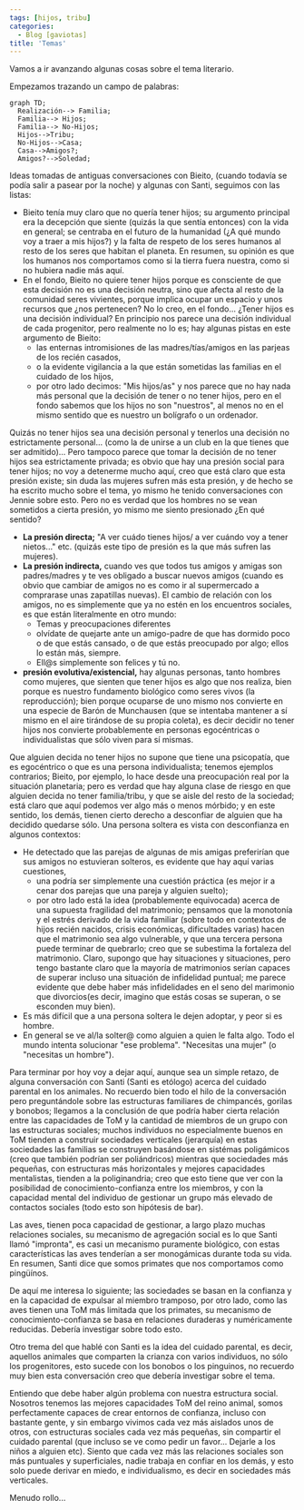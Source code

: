 ```yaml
---
tags: [hijos, tribu]
categories:
  - Blog [gaviotas]
title: 'Temas'
---
```


Vamos a ir avanzando algunas cosas sobre el tema literario. 

Empezamos trazando un campo de palabras:

```mermaid
graph TD;
  Realización--> Familia;
  Familia--> Hijos;
  Familia--> No-Hijos;
  Hijos-->Tribu;
  No-Hijos-->Casa;
  Casa-->Amigos?;
  Amigos?-->Soledad;
```

Ideas tomadas de antiguas conversaciones con Bieito, (cuando todavía se podía salir a pasear por la noche) y algunas con Santi, seguimos con las listas: 

- Bieito tenía muy claro que no quería tener hijos; su argumento principal era la decepción que siente (quizás la que sentía entonces) con la vida en general; se centraba en el futuro de la humanidad (¿A qué mundo voy a traer a mis hijos?) y la falta de respeto de los seres humanos al resto de los seres que habitan el planeta. En resumen, su opinión es que los humanos nos comportamos como si la tierra fuera nuestra, como si no hubiera nadie más aquí. 
- En el fondo, Bieito no quiere tener hijos porque es consciente de que esta decisión no es una decisión neutra, sino que afecta al resto de la comunidad seres vivientes, porque implica ocupar un espacio y unos recursos que ¿nos pertenecen? No lo creo, en el fondo... ¿Tener hijos es una decisión individual? En principio nos parece una decisión individual de cada progenitor, pero realmente no lo es; hay algunas pistas en este argumento de Bieito:
  - las enternas intromisiones de las madres/tías/amigos en las parjeas de los recién casados, 
  - o la evidente vigilancia a la que están sometidas las familias en el cuidado de los hijos, 
  - por otro lado decimos: "Mis hijos/as" y nos parece que no hay nada más personal que la decisión de tener o no tener hijos, pero en el fondo sabemos que los hijos no son "nuestros", al menos no en el mismo sentido que es nuestro un bolígrafo o un ordenador. 

Quizás no tener hijos sea una decisión personal y tenerlos una decisión no estrictamente personal... (como la de unirse a un club en la que tienes que ser admitido)... Pero tampoco parece que tomar la decisión de no tener hijos sea estrictamente privada; es obvio que hay una presión social para tener hijos; no voy a detenerme mucho aquí, creo que está claro que esta presión existe; sin duda las mujeres sufren más esta presión, y de hecho se ha escrito mucho sobre el tema, yo mismo he tenido conversaciones con Jennie sobre esto. Pero no es verdad que los hombres no se vean sometidos a cierta presión, yo mismo me siento presionado ¿En qué sentido? 
- **La presión directa;** "A ver cuádo tienes hijos/ a ver cuándo voy a tener nietos..." etc. (quizás este tipo de presión es la que más sufren las mujeres). 
- **La presión indirecta,** cuando ves que todos tus amigos y amigas son padres/madres y te ves obligado a buscar nuevos amigos (cuando es obvio que cambiar de amigos no es como ir al supermercado a comprarase unas zapatillas nuevas). El cambio de relación con los amigos, no es simplemente que ya no estén en los encuentros sociales, es que están literalmente en otro mundo:
  - Temas y preocupaciones diferentes
  - olvídate de quejarte ante un amigo-padre de que has dormido poco o de que estás cansado, o de que estás preocupado por algo; ellos lo están más, siempre. 
  - Ell@s simplemente son felices y tú no. 
- **presión evolutiva/existencial,** hay algunas personas, tanto hombres como mujeres, que sienten que tener hijos es algo que nos realiza, bien porque es nuestro fundamento biológico como seres vivos (la reproducción); bien porque ocuparse de uno mismo nos convierte en una especie de Barón de Munchausen (que se intentaba mantener a sí mismo en el aire tirándose de su propia coleta), es decir decidir no tener hijos nos convierte probablemente en personas egocéntricas o individualistas que sólo viven para sí mismas. 

Que alguien decida no tener hijos no supone que tiene una psicopatía, que es egocéntrico o que es una persona individualista; tenemos ejemplos contrarios; Bieito, por ejemplo, lo hace desde una preocupación real por la situación planetaria; pero es verdad que hay alguna clase de riesgo en que alguien decida no tener familia/tribu, y que se aisle del resto de la sociedad; está claro que aquí podemos ver algo más o menos mórbido; y en este sentido, los demás, tienen cierto derecho a desconfiar de alguien que ha decidido quedarse sólo. Una persona soltera es vista con desconfianza en algunos contextos:
- He detectado que las parejas de algunas de mis amigas preferirían que sus amigos no estuvieran solteros, es evidente que hay aquí varias cuestiones, 
  - una podría ser simplemente una cuestión práctica (es mejor ir a cenar dos parejas que una pareja y alguien suelto); 
  - por otro lado está la idea (probablemente equivocada) acerca de una supuesta fragilidad del matrimonio; pensamos que la monotonía y el estrés derivado de la vida familiar (sobre todo en contextos de hijos recién nacidos, crisis económicas, dificultades varias) hacen que el matrimonio sea algo vulnerable, y que una tercera persona puede terminar de quebrarlo; creo que se subestima la fortaleza del matrimonio. Claro, supongo que hay situaciones y situaciones, pero tengo bastante claro que la mayoría de matrimonios serían capaces de superar incluso una situación de infidelidad puntual; me parece evidente que debe haber más infidelidades en el seno del marimonio que divorcios(es decir, imagino que estás cosas se superan, o se esconden muy bien).
- Es más difícil que a una persona soltera le dejen adoptar, y peor si es hombre. 
- En general se ve al/la solter@ como alguien a quien le falta algo. Todo el mundo intenta solucionar "ese problema". "Necesitas una mujer" (o "necesitas un hombre"). 

Para terminar por hoy voy a dejar aquí, aunque sea un simple retazo, de alguna conversación con Santi (Santi es etólogo) acerca del cuidado parental en los animales. No recuerdo bien todo el hilo de la conversación pero preguntándole sobre las estructuras familiares de chimpancés, gorilas y bonobos; llegamos a la conclusión de que podría haber cierta relación entre las capacidades de ToM y la cantidad de miembros de un grupo con las estructuras sociales; muchos individuos no especialmente buenos en ToM tienden a construir sociedades verticales (jerarquía) en estas sociedades las familias se construyen basándose en sistémas poligámicos (creo que también podrían ser poliándricos) mientras que sociedades más pequeñas, con estructuras más horizontales y mejores capacidades mentalistas, tienden a la poliginandria; creo que esto tiene que ver con la posibilidad de conocimiento-confianza entre los miembros, y con la capacidad mental del individuo de gestionar un grupo más elevado de contactos sociales (todo esto son hipótesis de bar). 

Las aves, tienen poca capacidad de gestionar, a largo plazo muchas relaciones sociales, su mecanismo de agregación social es lo que Santi llamó "impronta", es casi un mecanismo puramente biológico, con estas características las aves tenderían a ser monogámicas durante toda su vida. En resumen, Santi dice que somos primates que nos comportamos como pingüínos. 

De aquí me interesa lo siguiente; las sociedades se basan en la confianza y en la capacidad de expulsar al miembro tramposo, por otro lado, como las aves tienen una ToM más limitada que los primates, su mecanismo de conocimiento-confianza se basa en relaciones duraderas y numéricamente reducidas. Debería investigar sobre todo esto.

Otro trema del que hablé con Santi es la idea del cuidado parental, es decir, aquellos animales que comparten la crianza con varios individuos, no sólo los progenitores, esto sucede con los bonobos o los pinguinos, no recuerdo muy bien esta conversación creo que debería investigar sobre el tema.

Entiendo que debe haber algún problema con nuestra estructura social. Nosotros tenemos las mejores capacidades ToM del reino animal, somos perfectamente capaces de crear entornos de confianza, incluso con bastante gente, y sin embargo vivimos cada vez más aislados unos de otros, con estructuras sociales cada vez más pequeñas, sin compartir el cuidado parental (que incluso se ve como pedir un favor... Dejarle a los niños a alguien etc). Siento que cada vez más las relaciones sociales son más puntuales y superficiales, nadie trabaja en confiar en los demás, y esto solo puede derivar en miedo, e individualismo, es decir en sociedades más verticales.

Menudo rollo...


